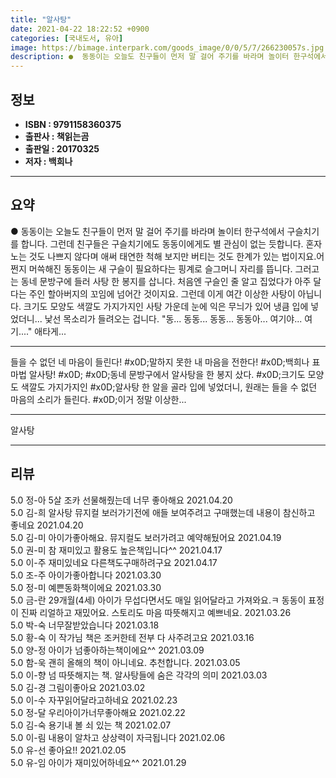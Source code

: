 ```yaml
---
title: "알사탕"
date: 2021-04-22 18:22:52 +0900
categories: [국내도서, 유아]
image: https://bimage.interpark.com/goods_image/0/0/5/7/266230057s.jpg
description: ●  동동이는 오늘도 친구들이 먼저 말 걸어 주기를 바라며 놀이터 한구석에서 구슬치기를 합니다. 그런데 친구들은 구슬치기에도 동동이에게도 별 관심이 없는 듯합니다. 혼자 노는 것도 나쁘지 않다며 애써 태연한 척해 보지만 버티는 것도 한계가 있는 법이지요.어쩐지 머쓱해진 동동이는 새 구슬이 필요하다는 핑계
---
```


## **정보**

- **ISBN : 9791158360375**
- **출판사 : 책읽는곰**
- **출판일 : 20170325**
- **저자 : 백희나**

------



## **요약**

●  동동이는 오늘도 친구들이 먼저 말 걸어 주기를 바라며 놀이터 한구석에서 구슬치기를 합니다. 그런데 친구들은 구슬치기에도 동동이에게도 별 관심이 없는 듯합니다. 혼자 노는 것도 나쁘지 않다며 애써 태연한 척해 보지만 버티는 것도 한계가 있는 법이지요.어쩐지 머쓱해진 동동이는 새 구슬이 필요하다는 핑계로 슬그머니 자리를 뜹니다. 그러고는 동네 문방구에 들러 사탕 한 봉지를 삽니다. 처음엔 구슬인 줄 알고 집었다가 아주 달다는 주인 할아버지의 꼬임에 넘어간 것이지요. 그런데 이게 여간 이상한 사탕이 아닙니다. 크기도 모양도 색깔도 가지가지인 사탕 가운데 눈에 익은 무늬가 있어 냉큼 입에 넣었더니... 낯선 목소리가 들려오는 겁니다. "동... 동동... 동동... 동동아... 여기야... 여기...." 애타게...

------

들을 수 없던 네 마음이 들린다! #x0D;말하지 못한 내 마음을 전한다! #x0D;백희나 표 마법 알사탕! #x0D; #x0D;동네 문방구에서 알사탕을 한 봉지 샀다. #x0D;크기도 모양도 색깔도 가지가지인  #x0D;알사탕 한 알을 골라 입에 넣었더니, 원래는 들을 수 없던 마음의 소리가 들린다. #x0D;이거 정말 이상한... 

------


알사탕 

------


## **리뷰** 

5.0 정-아 5살 조카 선물해줬는데 너무 좋아해요 2021.04.20 <br/>5.0 김-희 알사탕 뮤지컬 보러가기전에 애들 보여주려고 구매했는데 내용이 참신하고 좋네요 2021.04.20 <br/>5.0 김-미 아이가좋아해요. 뮤지컬도 보러가려고 예약해뒀어요 2021.04.19 <br/>5.0 권-미 참 재미있고 활용도 높은책입니다^^ 2021.04.17 <br/>5.0 이-주 재미있네요 다른책도구매하려구요 2021.04.17 <br/>5.0 조-주 아이가좋아합니다 2021.03.30 <br/>5.0 정-미 예쁜동화책이에요 2021.03.30 <br/>5.0 금-란 29개월(4세) 아이가 무섭다면서도 매일 읽어달라고 가져와요.ㅋ 동동이 표정이 진짜 리얼하고 재밌어요. 스토리도 마음 따뜻해지고 예쁘네요. 2021.03.26 <br/>5.0 박-숙 너무잘받았습니다 2021.03.18 <br/>5.0 황-숙 이 작가님 책은 조커한테 전부 다 사주려고요 2021.03.16 <br/>5.0 양-정 아이가 넘좋아하는책이에요^^ 2021.03.09 <br/>5.0 함-욱 괜히 올해의 책이 아니네요. 추천합니다. 2021.03.05 <br/>5.0 이-향 넘 따뜻해지는 책. 알사탕들에 숨은 각각의 의미 2021.03.03 <br/>5.0 김-경 그림이좋아요 2021.03.02 <br/>5.0 이-수 자꾸읽어달라고하네요 2021.02.23 <br/>5.0 정-달 우리아이가너무좋아해요 2021.02.22 <br/>5.0 김-숙 용기내 볼 쇠 있는 책 2021.02.07 <br/>5.0 이-림 내용이  알차고  상상력이  자극됩니다 2021.02.06 <br/>5.0 유-선 좋아요!! 2021.02.05 <br/>5.0 유-임 아이가 재미있어하네요^^  2021.01.29 <br/>